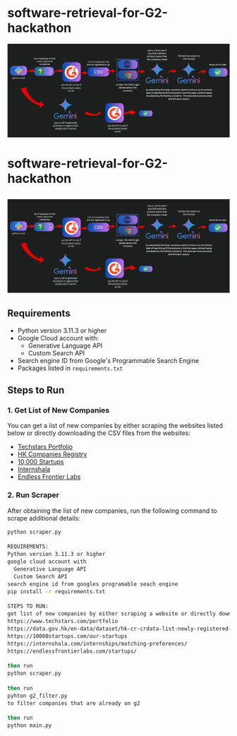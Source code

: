 # software-retrieval-for-G2-hackathon
![Image Alt text](/architecture.png "Architecture")

# software-retrieval-for-G2-hackathon

## ![Image Alt text](/architecture.png "Architecture")

## Requirements

- Python version 3.11.3 or higher
- Google Cloud account with:
  - Generative Language API
  - Custom Search API
- Search engine ID from Google's Programmable Search Engine
- Packages listed in `requirements.txt`

## Steps to Run

### 1. Get List of New Companies

You can get a list of new companies by either scraping the websites listed below or directly downloading the CSV files from the websites:

- [Techstars Portfolio](https://www.techstars.com/portfolio)
- [HK Companies Registry](https://data.gov.hk/en-data/dataset/hk-cr-crdata-list-newly-registered-companies-2324)
- [10,000 Startups](https://10000startups.com/our-startups)
- [Internshala](https://internshala.com/internships/matching-preferences/)
- [Endless Frontier Labs](https://endlessfrontierlabs.com/startups/)

### 2. Run Scraper

After obtaining the list of new companies, run the following command to scrape additional details:

```bash
python scraper.py

REQUIREMENTS:
Python version 3.11.3 or higher
google cloud account with 
  Generative Language API
  Custom Search API
search engine id from googles programable seach engine 
pip install -r requirements.txt

STEPS TO RUN:
get list of new companies by either scraping a website or directly downloading csv from website 
https://www.techstars.com/portfolio
https://data.gov.hk/en-data/dataset/hk-cr-crdata-list-newly-registered-companies-2324
https://10000startups.com/our-startups
https://internshala.com/internships/matching-preferences/
https://endlessfrontierlabs.com/startups/

then run 
python scraper.py

then run 
pyhton g2_filter.py 
to filter companies that are already on g2

then run 
python main.py



